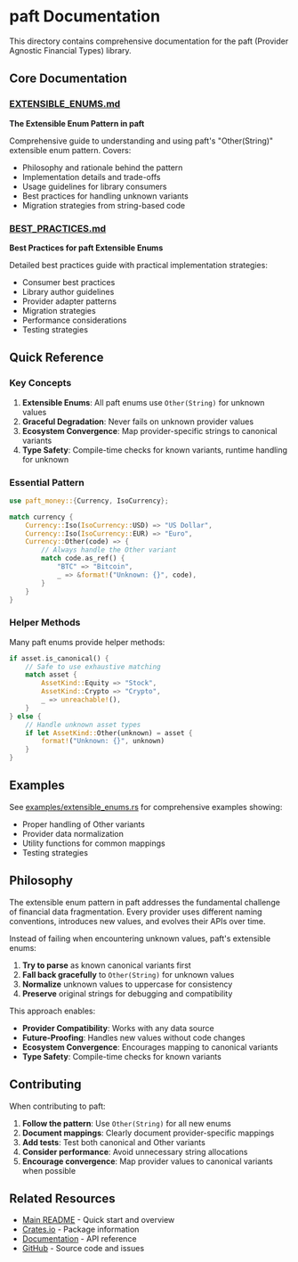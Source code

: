 # paft Documentation

This directory contains comprehensive documentation for the paft (Provider Agnostic Financial Types) library.

## Core Documentation

### [EXTENSIBLE_ENUMS.md](EXTENSIBLE_ENUMS.md)
**The Extensible Enum Pattern in paft**

Comprehensive guide to understanding and using paft's "Other(String)" extensible enum pattern. Covers:

- Philosophy and rationale behind the pattern
- Implementation details and trade-offs
- Usage guidelines for library consumers
- Best practices for handling unknown variants
- Migration strategies from string-based code

### [BEST_PRACTICES.md](BEST_PRACTICES.md)
**Best Practices for paft Extensible Enums**

Detailed best practices guide with practical implementation strategies:

- Consumer best practices
- Library author guidelines
- Provider adapter patterns
- Migration strategies
- Performance considerations
- Testing strategies

## Quick Reference

### Key Concepts

1. **Extensible Enums**: All paft enums use `Other(String)` for unknown values
2. **Graceful Degradation**: Never fails on unknown provider values
3. **Ecosystem Convergence**: Map provider-specific strings to canonical variants
4. **Type Safety**: Compile-time checks for known variants, runtime handling for unknown

### Essential Pattern

```rust
use paft_money::{Currency, IsoCurrency};

match currency {
    Currency::Iso(IsoCurrency::USD) => "US Dollar",
    Currency::Iso(IsoCurrency::EUR) => "Euro",
    Currency::Other(code) => {
        // Always handle the Other variant
        match code.as_ref() {
            "BTC" => "Bitcoin",
            _ => &format!("Unknown: {}", code),
        }
    }
}
```

### Helper Methods

Many paft enums provide helper methods:

```rust
if asset.is_canonical() {
    // Safe to use exhaustive matching
    match asset {
        AssetKind::Equity => "Stock",
        AssetKind::Crypto => "Crypto",
        _ => unreachable!(),
    }
} else {
    // Handle unknown asset types
    if let AssetKind::Other(unknown) = asset {
        format!("Unknown: {}", unknown)
    }
}
```

## Examples

See [examples/extensible_enums.rs](../examples/extensible_enums.rs) for comprehensive examples showing:

- Proper handling of Other variants
- Provider data normalization
- Utility functions for common mappings
- Testing strategies

## Philosophy

The extensible enum pattern in paft addresses the fundamental challenge of financial data fragmentation. Every provider uses different naming conventions, introduces new values, and evolves their APIs over time.

Instead of failing when encountering unknown values, paft's extensible enums:

1. **Try to parse** as known canonical variants first
2. **Fall back gracefully** to `Other(String)` for unknown values  
3. **Normalize** unknown values to uppercase for consistency
4. **Preserve** original strings for debugging and compatibility

This approach enables:

- **Provider Compatibility**: Works with any data source
- **Future-Proofing**: Handles new values without code changes
- **Ecosystem Convergence**: Encourages mapping to canonical variants
- **Type Safety**: Compile-time checks for known variants

## Contributing

When contributing to paft:

1. **Follow the pattern**: Use `Other(String)` for all new enums
2. **Document mappings**: Clearly document provider-specific mappings
3. **Add tests**: Test both canonical and Other variants
4. **Consider performance**: Avoid unnecessary string allocations
5. **Encourage convergence**: Map provider values to canonical variants when possible

## Related Resources

- [Main README](../README.md) - Quick start and overview
- [Crates.io](https://crates.io/crates/paft) - Package information
- [Documentation](https://docs.rs/paft) - API reference
- [GitHub](https://github.com/paft-rs/paft) - Source code and issues
